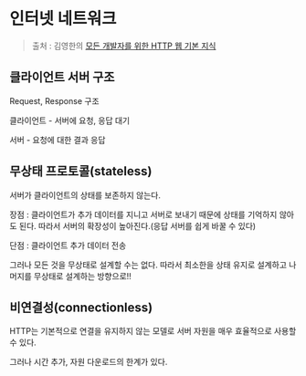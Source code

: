 인터넷 네트워크
==
> 출처 : 김영한의 [모든 개발자를 위한 HTTP 웹 기본 지식](https://www.inflearn.com/course/http-웹-네트워크/dashboard)

클라이언트 서버 구조
--
Request, Response 구조

클라이언트 - 서버에 요청, 응답 대기

서버 - 요청에 대한 결과 응답

무상태 프로토콜(stateless)
--
서버가 클라이언트의 상태를 보존하지 않는다.

장점 : 클라이언트가 추가 데이터를 지니고 서버로 보내기 때문에 상태를 기억하지 않아도 된다. 따라서 서버의 확장성이 높아진다.(응답 서버를 쉽게 바꿀 수 있다)

단점 : 클라이언트 추가 데이터 전송

그러나 모든 것을 무상태로 설계할 수는 없다. 따라서 최소한을 상태 유지로 설계하고 나머지를 무상태로 설계하는 방향으로!!

비연결성(connectionless)
--
HTTP는 기본적으로 연결을 유지하지 않는 모델로 서버 자원을 매우 효율적으로 사용할 수 있다.

그러나 시간 추가, 자원 다운로드의 한계가 있다.

